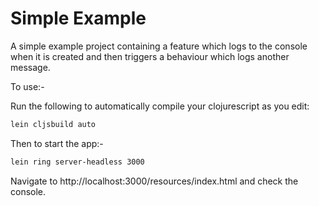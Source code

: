 Simple Example
==============

A simple example project containing a feature which logs to the console when it is created and then triggers a behaviour which logs another message.

To use:-

Run the following to automatically compile your clojurescript as you edit:
```bash
lein cljsbuild auto
```

Then to start the app:-
```bash
lein ring server-headless 3000
```

Navigate to http://localhost:3000/resources/index.html and check the console.
